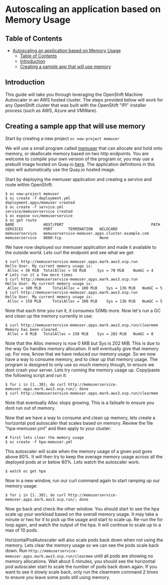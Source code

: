 # Autoscaling an application based on Memory Usage

## Table of Contents

<!-- TOC -->
- [Autoscaling an application based on Memory Usage](#autoscaling-an-application-based-on-memory-usage)
  - [Table of Contents](#table-of-contents)
  - [Introduction](#introduction)
  - [Creating a sample app that will use memory](#creating-a-sample-app-that-will-use-memory)
<!-- TOC -->

## Introduction

This guide will take you through leveraging the OpenShift Machine Autoscaler in an AWS hosted cluster. The steps provided below will work for any OpenShift cluster that was built with the OpenShift "IPI" installer process (such as AWS, Azure and VMWare).

## Creating a sample app that will use memory

Start by creating a new project `oc new-project memuser`

We will use a small program called [memuser](https://gitlab.com/xphyr/k8s_memuser) that can allocate and hold onto memory, or deallocate memory based on two http endpoints. You are welcome to compile your own version of the program or, you may use a prebuilt image hosted on Quay.io [here](https://quay.io/repository/xphyr/memuser). The application definitions in this repo will automatically use the Quay.io hosted image. 

Start by deploying the memuser application and creating a service and route within OpenShift:

```
$ oc new-project memuser
$ oc create -f deployment.yml
deployment.apps/memuser created
$ oc create -f service.yml
service/memuserservice created
$ oc expose svc/memuserservice
$ oc get route
NAME             HOST/PORT                                       PATH   SERVICES         PORT       TERMINATION   WILDCARD
memuserservice   memuserservice-memuser.apps.cluster.example.com         memuserservice   8080-tcp                 None
```

We have now deployed our memuser application and made it available to the outside world.  Lets curl the endpoint and see what we get:

```
$ curl http://memuserservice-memuser.apps.mark.aws3.ocp.run
Hello User. My current memory usage is:
 Alloc = 50 MiB	 TotalAlloc = 50 MiB	 Sys = 70 MiB	 NumGC = 4
# Lets run it a few more times
$ curl http://memuserservice-memuser.apps.mark.aws3.ocp.run
Hello User. My current memory usage is:
 Alloc = 100 MiB	 TotalAlloc = 100 MiB	 Sys = 136 MiB	 NumGC = 5
$ curl http://memuserservice-memuser.apps.mark.aws3.ocp.run
Hello User. My current memory usage is:
 Alloc = 150 MiB	 TotalAlloc = 100 MiB	 Sys = 136 MiB	 NumGC = 5
```

Note that each time you run it, it consumes 50Mb more. Now let's run a GC and clean up the memory currently in use:

```
$ curl http://memuserservice-memuser.apps.mark.aws3.ocp.run/clearmem
Memory has been cleared.
 Alloc = 0 MiB	 TotalAlloc = 150 MiB	 Sys = 202 MiB	 NumGC = 8
```

Note that the Alloc memory is now 0 MiB but Sys is 202 MiB. This is due to the way Go handles memory allocation. It will eventually give that memory up. For now, lknow that we have reduced our memory usage. So we now have a way to consume memory, and to clear up that memory usage. The program is designed to only use so much memory though, to ensure we dont crash your server.  Lets try running the memory usage up.  Copy/paste the following script and run it:

```
$ for i in {1..30}; do curl http://memuserservice-memuser.apps.mark.aws3.ocp.run/; done
$ curl http://memuserservice-memuser.apps.mark.aws3.ocp.run/clearmem
```

Note that eventually Alloc stops growing. This is a failsafe to ensure you dont run out of memory.

Now that we have a way to consume and clean up memory, lets create a horizontal pod autoscaler that scales based on memory. Review the file "hpa-memuser.yml" and then apply to your cluster:

```
# First lets clear the memory usage
$ oc create -f hpa-memuser.yml
```

This autoscaler will scale when the memory usage of a given pod goes above 80%. It will then try to keep the average memory usage across all the deployed pods at or below 80%. Lets watch the autoscaler work.

```
$ watch oc get hpa
```

Now in a new window, run our curl command again to start ramping up our memory usage:

```
$ for i in {1..30}; do curl http://memuserservice-memuser.apps.mark.aws3.ocp.run/; done
```

Now go back and check the other window. You should start to see the hpa scale up your workload based on the overall memory usage. It may take a minute or two for it to pick up the usage and start to scale up.  Re-run the for loop again, and watch the output of the hpa. It will continue to scale up to a max of 10 pods.

HorizontalPodAutoscaler will also scale pods back down when not using the memory. Lets clear the memory usage so we can see the pods scale back down. Run `http://memuserservice-memuser.apps.mark.aws3.ocp.run/clearmem` until all pods are showing no memory allocations. Wait about 5 minutes, you should see the horizontal pod autoscaler start to scale the number of pods back down again. If you want to see it slowly scale back, only run the clearmem command 2 times to ensure you leave some pods still using memory.
